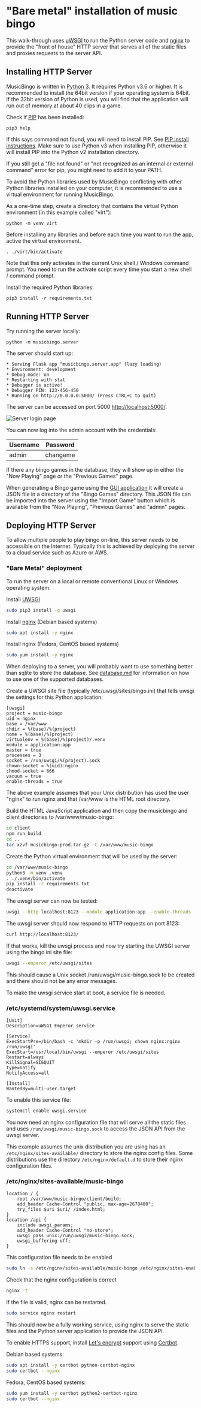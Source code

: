 # "Bare metal" installation of music bingo

This walk-through uses
[uWSGI](https://uwsgi-docs.readthedocs.io/en/latest/) to run the
Python server code and [nginx](https://www.nginx.com/) to provide
the "front of house" HTTP server that serves all of the static files
and proxies requests to the server API.

## Installing HTTP Server

MusicBingo is written in [Python 3](https://www.python.org/). It requires
Python v3.6 or higher. It is recommended to install the 64bit version if your
operating system is 64bit. If the 32bit version of Python is used, you will
find that the application will run out of memory at about 40 clips in a game.

Check if [PIP](https://pypi.org/project/pip/) has been installed:

    pip3 help

If this says command not found, you will need to install PIP. See
[PIP install instructions](https://pip.pypa.io/en/stable/installing/). Make
sure to use Python v3 when installing PIP, otherwise it will install PIP into
the Python v2 installation directory.

If you still get a "file not found" or "not recognized as an internal or
external command" error for pip, you might need to add it to your PATH.

To avoid the Python libraries used by MusicBingo conflicting with other Python
libraries installed on your computer, it is recommended to use a virtual
environment for running MusicBingo.

As a one-time step, create a directory that contains the virtual Python
environment (in this example called "virt"):

    python -m venv virt

Before installing any libraries and before each time you want to run the app,
active the virtual environment.

    . ./virt/bin/activate

Note that this only activates in the current Unix shell / Windows command
prompt. You need to run the activate script every time you start a new
shell / command prompt.

Install the required Python libraries:

    pip3 install -r requirements.txt

## Running HTTP Server

Try running the server locally:

    python -m musicbingo.server

The server should start up:

    * Serving Flask app "musicbingo.server.app" (lazy loading)
    * Environment: development
    * Debug mode: on
    * Restarting with stat
    * Debugger is active!
    * Debugger PIN: 123-456-450
    * Running on http://0.0.0.0:5000/ (Press CTRL+C to quit)

The server can be accessed on port 5000
[http://localhost:5000/](http://localhost:5000/).

![Server login page](images/server_login.png?raw=true)

You can now log into the admin account with the credentials:

Username | Password
---------|---------
admin | changeme

If there any bingo games in the database, they will show up in either
the "Now Playing" page or the "Previous Games" page.

When generating a Bingo game using the [GUI application](app.md) it will
create a JSON file in a directory of the "Bingo Games" directory. This JSON
file can be imported into the server using the "Import Game" button which
is available from the "Now Playing", "Previous Games" and "admin" pages.

## Deploying HTTP Server

To allow multiple people to play bingo on-line, this server needs to be accessible
on the Internet. Typically this is achieved by deploying the server to a cloud
service such as Azure or AWS.

### "Bare Metal" deployment
To run the server on a local or remote conventional Linux or Windows operating
system.

Install [UWSGI](https://uwsgi-docs.readthedocs.io/en/latest/)

```sh
sudo pip3 install -g uwsgi
```

Install [nginx](https://www.nginx.com/) (Debian based systems)

```sh
sudo apt install -y nginx
```

Install nginx (Fedora, CentOS based systems)

```sh
sudo yum install -y nginx
```

When deploying to a server, you will probably want to use something better than
sqlite to store the database. See [database.md](database.md) for information on how
to use one of the supported databases.

Create a UWSGI site file (typically /etc/uwsgi/sites/bingo.ini) that
tells uwsgi the settings for this Python application:

    [uwsgi]
    project = music-bingo
    uid = nginx
    base = /var/www
    chdir = %(base)/%(project)
    home = %(base)/%(project)
    virtualenv = %(base)/%(project)/.venv
    module = application:app
    master = true
    processes = 3
    socket = /run/uwsgi/%(project).sock
    chown-socket = %(uid):nginx
    chmod-socket = 666
    vacuum = true
    enable-threads = true

The above example assumes that your Unix distribution has used the
user "nginx" to run nginx and that /var/www is the HTML root directory.

Build the HTML JavaScript application and then copy the musicbingo and
client directories to /var/www/music-bingo:

```sh
cd client
npm run build
cd ..
tar xzvf musicbingo-prod.tar.gz -C /var/www/music-bingo
```

Create the Python virtual environment that will be used by the server:

```sh
cd /var/www/music-bingo
python3 -m venv .venv
. ./.venv/bin/activate
pip install -r requirements.txt
deactivate
```

The uwsgi server can now be tested:

```sh
uwsgi --http localhost:8123 --module application:app --enable-threads --virtualenv .venv
```

The uwsgi server should now respond to HTTP requests on port 8123:

```sh
curl http://localhost:8123/
```

If that works, kill the uwsgi process and now try starting the UWSGI
server using the bingo.ini site file:

```sh
uwsgi --emperor /etc/uwsgi/sites
```

This should cause a Unix socket /run/uwsgi/music-bingo.sock to be
created and there should not be any error messages.

To make the uwsgi service start at boot, a service file is needed.

### /etc/systemd/system/uwsgi.service

    [Unit]
    Description=uWSGI Emperor service

    [Service]
    ExecStartPre=/bin/bash -c 'mkdir -p /run/uwsgi; chown nginx:nginx /run/uwsgi'
    ExecStart=/usr/local/bin/uwsgi --emperor /etc/uwsgi/sites
    Restart=always
    KillSignal=SIGQUIT
    Type=notify
    NotifyAccess=all

    [Install]
    WantedBy=multi-user.target

To enable this service file:

```sh
systemctl enable uwsgi.service
```

You now need an nginx configuration file that will serve all the
static files and uses `/run/uwsgi/music-bingo.sock` to access the
JSON API from the uwsgi server.

This example assumes the unix distribution you are using has an
`/etc/nginx/sites-available/` directory to store the nginx config
files. Some distributions use the directory `/etc/nginx/default.d`
to store their nginx configuration files.

### /etc/nginx/sites-available/music-bingo

    location / {
        root /var/www/music-bingo/client/build;
        add_header Cache-Control "public, max-age=2678400";
        try_files $uri $uri/ /index.html;
    }
    location /api {
        include uwsgi_params;
        add_header Cache-Control "no-store";
        uwsgi_pass unix:/run/uwsgi/music-bingo.sock;
        uwsgi_buffering off;
    }

This configuration file needs to be enabled

```sh
sudo ln -s /etc/nginx/sites-available/music-bingo /etc/nginx/sites-enabled/
```

Check that the nginx configuration is correct

```sh
nginx -t
```

If the file is valid, nginx can be restarted.

```sh
sudo service nginx restart
```

This should now be a fully working service, using nginx to serve the
static files and the Python server application to provide the JSON
API.

To enable HTTPS support, install [Let's
encrypt](https://letsencrypt.org/) support using [Certbot](https://certbot.eff.org/).

Debian based systems:

```sh
sudo apt install -y certbot python-certbot-nginx
sudo certbot --nginx
```

Fedora, CentOS based systems:

```sh
sudo yum install -y certbot python2-certbot-nginx
sudo certbot --nginx
```
